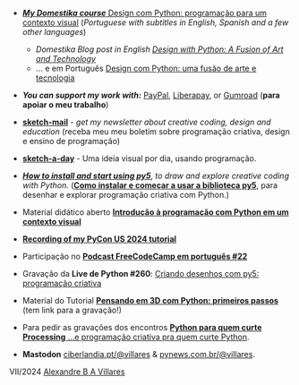 
- [***My Domestika course*** Design com Python: programação para um contexto visual](
https://www.domestika.org/pt/courses/4307-design-com-python-programacao-para-um-contexto-visual/a_b_a_villares) (*Portuguese with subtitles in English, Spanish and a few other languages*)
  - *Domestika Blog post in English* [*Design with Python: A Fusion of Art and Technology*](https://www.domestika.org/pt/blog/12310-design-with-python-a-fusion-of-art-and-technology?ttag=a_b_a_villares)
  - ... e em Português [Design com Python: uma fusão de arte e tecnologia](https://www.domestika.org/pt/blog/12306-design-com-python-um-fusao-de-arte-e-tecnologia?ttag=a_b_a_villares)

- ***You can support my work with:*** [PayPal](https://www.paypal.com/donate/?hosted_button_id=5B4MZ78C9J724), [Liberapay](https://liberapay.com/villares), or [Gumroad](https://gumroad.com/villares) (**para apoiar o meu trabalho**)

- [**sketch-mail**](https://villares.gumroad.com/l/sketch-mail)  - *get my newsletter about creative coding, design and education* (receba meu meu boletim sobre programação criativa, design e ensino de programação)

- [**sketch-a-day**](https://abav.lugaralgum.com/sketch-a-day) - Uma ideia visual por dia, usando programação.

- [***How to install and start using py5***](https://abav.lugaralgum.com/como-instalar-py5/index-EN.html), *to draw and explore creative coding with Python.* ([**Como instalar e começar a usar a biblioteca py5**](https://abav.lugaralgum.com/como-instalar-py5/), para desenhar e explorar programação criativa com Python.)

- Material didático aberto [**Introdução à programação com Python em um contexto visual**](https://abav.lugaralgum.com/material-aulas/)

- [**Recording of my PyCon US 2024 tutorial**](https://www.youtube.com/watch?v=h5t522FnAMc)

- Participação no [**Podcast FreeCodeCamp em português #22**](https://www.freecodecamp.org/portuguese/news/podcast-ep22/)

- Gravação da **Live de Python #260**: [Criando desenhos com py5: programação criativa](https://www.youtube.com/watch?v=dAnIWmJ-2NI)  

- Material do Tutorial [**Pensando em 3D com Python: primeiros passos**](https://hackmd.io/@villares/pensando-3D-python) (tem link para a gravação!)

- Para pedir as gravações dos encontros [ **Python para quem curte Processing** ...e programação criativa pra quem curte Python](https://form.jotform.com/233352075438658).

- **Mastodon** [ciberlandia.pt/@villares](https://ciberlandia.pt/@villares) & [pynews.com.br/@villares](https://pynews.com.br/@villares).

VII/2024 [Alexandre B A Villares](https://abav.lugaralgum.com)

